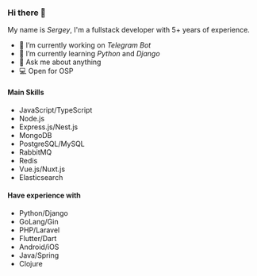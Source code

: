 ### Hi there 👋

My name is _Sergey_, I'm a fullstack developer with 5+ years of experience.

- 🔭 I’m currently working on _Telegram Bot_
- 🌱 I’m currently learning _Python_ and _Django_
- 💬 Ask me about anything
- 💻 Open for OSP

#### Main Skills

- JavaScript/TypeScript
- Node.js
- Express.js/Nest.js
- MongoDB
- PostgreSQL/MySQL
- RabbitMQ
- Redis
- Vue.js/Nuxt.js
- Elasticsearch

#### Have experience with

- Python/Django
- GoLang/Gin
- PHP/Laravel
- Flutter/Dart
- Android/iOS
- Java/Spring
- Clojure
